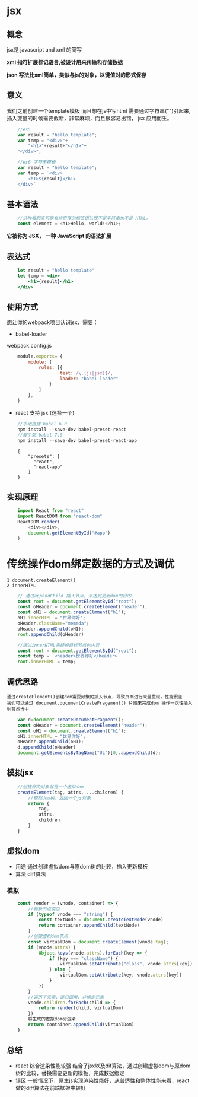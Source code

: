 # jsx

## 概念
jsx是 javascript and xml 的简写

**xml 指可扩展标记语言,被设计用来传输和存储数据**

**json 写法比xml简单，类似与js的对象，以键值对的形式保存**


## 意义
我们之前创建一个template模板
而且想在js中写html 需要通过字符串("")引起来,插入变量的时候需要截断，非常麻烦，而且很容易出错，
jsx 应用而生。

```js
	//es5
	var result = "hello template";
	var temp = "<div>"+
		"<h1>"+result+"</h1>"+
	"</div>";

	//es6 字符串模板
	var result = "hello template";
	var temp = `<div>
		<h1>${result}</h1>
	</div>`
```
## 基本语法
```js
	//这种看起来可能有些奇怪的标签语法既不是字符串也不是 HTML。
	const element = <h1>Hello, world!</h1>;
```
**它被称为 JSX， 一种 JavaScript 的语法扩展**

## 表达式

```jsx
	let result = "hello template"
	let temp = <div>
		<h1>{result}</h1>
	</div>
```

## 使用方式
想让你的webpack项目认识jsx，需要：
- babel-loader

webpack.config.js
```js
	module.exports= {
		module: {
	        rules: [{
	                test: /\.(js|jsx)$/,
	                loader: "babel-loader"
	            }
	        ]
		},
	}
```
- react 支持 jsx (选择一个)

```js
	//手动搭建 babel 6.0
	npm install --save-dev babel-preset-react
	//脚手架 babel 7.0
	npm install --save-dev babel-preset-react-app
```
```babelrc
	{
		"presets": [
	      "react",
	      "react-app"
	    ]
	}
```

## 实现原理
```js
	import React from "react"
	import ReactDOM from "react-dom"
	ReactDOM.render(
		<div></div>,
		document.getElementById("#app")
	)
```

# 传统操作dom绑定数据的方式及调优
	1 document.createElement()
	2 innerHTML
```js
	// 通过appendChild 插入节点，来达到更新dom的目的
	const root = document.getElementById("root");
	const oHeader = document.createElement("header");
	const oH1 = document.createElmment("h1");
	oH1.innerHTML = "世界你好";
	oHeader.className="memeda";
	oHeader.appendChild(oH1);
	root.appendChild(oHeader)

	//通过innerHTML来替换目标节点的内容
	const root = document.getElementById("root");
	const temp = `<header>世界你好</header>`
	root.innerHTML = temp;

```
## 调优思路
	通过createElement()创建dom需要频繁的插入节点，导致页面进行大量重绘，性能很差
	我们可以通过 document.documentCreateFragement() 片段来完成dom 操作一次性插入到节点当中
```js
	var d=document.createDocumentFragment();
	const oHeader = document.createElement("header");
	const oH1 = document.createElement("h1");
	oH1.innerHTML = "世界你好";
	oHeader.appendChild(oH1);
	d.appendChild(oHeader)
	document.getElementsByTagName("UL")[0].appendChild(d);
```

## 模拟jsx

```js
	//创建好的对象就是一个虚拟dom
	createElement(tag, attrs, ...children) {
        //模拟dom树，返回一个js对象
        return {
            tag,
            attrs,
            children
        }
	}
```

## 虚拟dom
- 用途 通过创建虚拟dom与原dom树的比较，插入更新模板
- 算法 diff算法

### 模拟
```js
	const render = (vnode, container) => {
		//判断节点类型
	    if (typeof vnode === "string") {
	        const textNode = document.createTextNode(vnode)
	        return container.appendChild(textNode)
	    }
		//创建虚拟dom节点
	    const virtualDom = document.createElement(vnode.tag);
	    if (vnode.attrs) {
	        Object.keys(vnode.attrs).forEach(key => {
	            if (key === "className") {
	                virtualDom.setAttribute("class", vnode.attrs[key])
	            } else {
	                virtualDom.setAttribute(key, vnode.attrs[key])
	            }
	        })
	    }
	    //遍历子元素，递归调用，并绑定元素
	    vnode.children.forEach(child => {
	        return render(child, virtualDom)
	    })
		将生成的虚拟dom树渲染
	    return container.appendChild(virtualDom)
	}
```

## 总结
- react 综合渲染性能较强
结合了jsx以及dif算法，通过创建虚拟dom与原dom树的比较，替换需要更新的模板，完成数据绑定
- 误区
一般情况下，原生js实现渲染性能好，从普适性和整体性能来看，react做的diff算法在前端框架中较好




